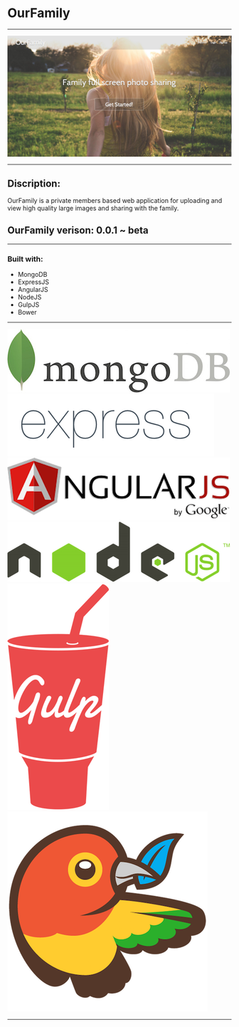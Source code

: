 # OurFamily 

---

![OurFamily image](public/assets/ourfam.png)

---

## Discription:

OurFamily is a private members based web application for uploading and view high quality large images and sharing with the family.

## OurFamily verison: 0.0.1  ~ beta

---

### Built with:

* MongoDB
* ExpressJS
* AngularJS
* NodeJS
* GulpJS
* Bower

---

[![MongoDB Yo](public/assets/mongologo.jpeg)](https://www.mongodb.org/)
[![ExpressJS Yo](public/assets/express.png)](http://expressjs.com/)
[![AngularJs Yo](public/assets/AngularJS-large.png)](https://angularjs.org/)
[![Node](public/assets/nodelogo.png)](https://nodejs.org/)
[![Gulp](public/assets/gulplogo.png)](http://gulpjs.com/)
[![Bower](public/assets/bowerlogo.png)](http://bower.io/)

---

